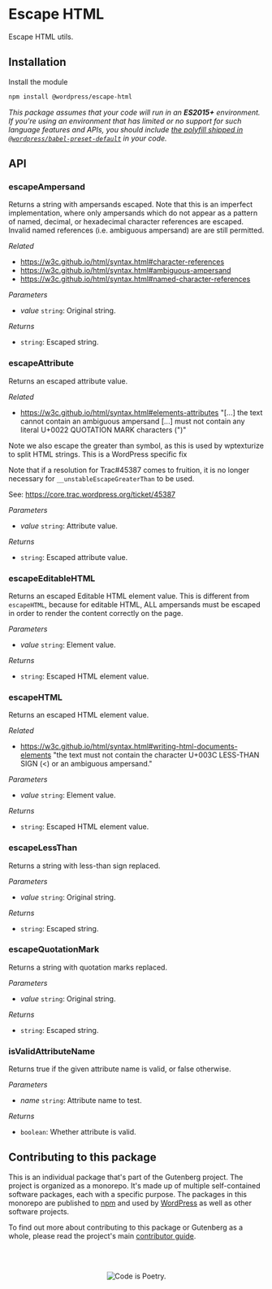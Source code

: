 # Escape HTML

Escape HTML utils.

## Installation

Install the module

```bash
npm install @wordpress/escape-html
```

_This package assumes that your code will run in an **ES2015+** environment. If you're using an environment that has limited or no support for such language features and APIs, you should include [the polyfill shipped in `@wordpress/babel-preset-default`](https://github.com/WordPress/gutenberg/tree/HEAD/packages/babel-preset-default#polyfill) in your code._

## API

<!-- START TOKEN(Autogenerated API docs) -->

### escapeAmpersand

Returns a string with ampersands escaped. Note that this is an imperfect
implementation, where only ampersands which do not appear as a pattern of
named, decimal, or hexadecimal character references are escaped. Invalid
named references (i.e. ambiguous ampersand) are are still permitted.

_Related_

-   <https://w3c.github.io/html/syntax.html#character-references>
-   <https://w3c.github.io/html/syntax.html#ambiguous-ampersand>
-   <https://w3c.github.io/html/syntax.html#named-character-references>

_Parameters_

-   _value_ `string`: Original string.

_Returns_

-   `string`: Escaped string.

### escapeAttribute

Returns an escaped attribute value.

_Related_

-   <https://w3c.github.io/html/syntax.html#elements-attributes> "[...] the text cannot contain an ambiguous ampersand [...] must not contain
    any literal U+0022 QUOTATION MARK characters (")"

Note we also escape the greater than symbol, as this is used by wptexturize to
split HTML strings. This is a WordPress specific fix

Note that if a resolution for Trac#45387 comes to fruition, it is no longer
necessary for `__unstableEscapeGreaterThan` to be used.

See: <https://core.trac.wordpress.org/ticket/45387>

_Parameters_

-   _value_ `string`: Attribute value.

_Returns_

-   `string`: Escaped attribute value.

### escapeEditableHTML

Returns an escaped Editable HTML element value. This is different from
`escapeHTML`, because for editable HTML, ALL ampersands must be escaped in
order to render the content correctly on the page.

_Parameters_

-   _value_ `string`: Element value.

_Returns_

-   `string`: Escaped HTML element value.

### escapeHTML

Returns an escaped HTML element value.

_Related_

-   <https://w3c.github.io/html/syntax.html#writing-html-documents-elements> "the text must not contain the character U+003C LESS-THAN SIGN (\<) or an
    ambiguous ampersand."

_Parameters_

-   _value_ `string`: Element value.

_Returns_

-   `string`: Escaped HTML element value.

### escapeLessThan

Returns a string with less-than sign replaced.

_Parameters_

-   _value_ `string`: Original string.

_Returns_

-   `string`: Escaped string.

### escapeQuotationMark

Returns a string with quotation marks replaced.

_Parameters_

-   _value_ `string`: Original string.

_Returns_

-   `string`: Escaped string.

### isValidAttributeName

Returns true if the given attribute name is valid, or false otherwise.

_Parameters_

-   _name_ `string`: Attribute name to test.

_Returns_

-   `boolean`: Whether attribute is valid.

<!-- END TOKEN(Autogenerated API docs) -->

## Contributing to this package

This is an individual package that's part of the Gutenberg project. The project is organized as a monorepo. It's made up of multiple self-contained software packages, each with a specific purpose. The packages in this monorepo are published to [npm](https://www.npmjs.com/) and used by [WordPress](https://make.wordpress.org/core/) as well as other software projects.

To find out more about contributing to this package or Gutenberg as a whole, please read the project's main [contributor guide](https://github.com/WordPress/gutenberg/tree/HEAD/CONTRIBUTING.md).

<br /><br /><p align="center"><img src="https://s.w.org/style/images/codeispoetry.png?1" alt="Code is Poetry." /></p>
